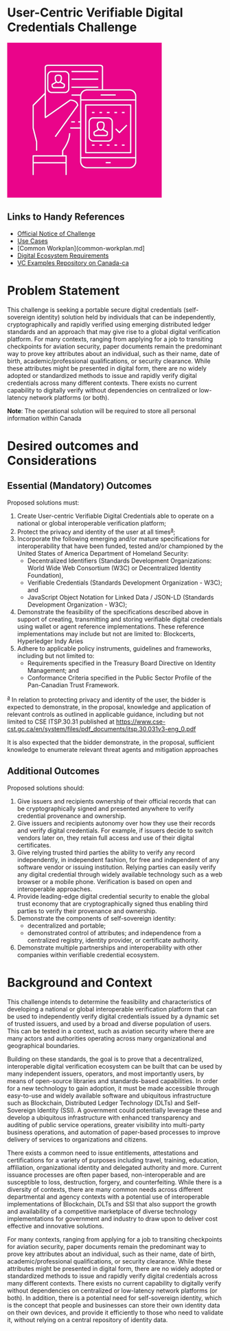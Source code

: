 # User-Centric Verifiable Digital Credentials Challenge
![UCVDCC Logo](images/ucvdcc.png)

## Links to Handy References

* [Official Notice of Challenge](https://www.ic.gc.ca/eic/site/101.nsf/eng/00068.html)
* [Use Cases](use-cases.md)
* [Common Workplan](common-workplan.md]
* [Digital Ecosystem Requirements](Digital-Ecosystem.md)
* [VC Examples Repository on Canada-ca](https://github.com/canada-ca/vc-examples-ca)

# Problem Statement
This challenge is seeking a portable secure digital credentials (self-sovereign identity) solution held by individuals that can be independently, cryptographically and rapidly verified using emerging distributed ledger standards and an approach that may give rise to a global digital verification platform. For many contexts, ranging from applying for a job to transiting checkpoints for aviation security, paper documents remain the predominant way to prove key attributes about an individual, such as their name, date of birth, academic/professional qualifications, or security clearance. While these attributes might be presented in digital form, there are no widely adopted or standardized methods to issue and rapidly verify digital credentials across many different contexts. There exists no current capability to digitally verify without dependencies on centralized or low-latency network platforms (or both).

**Note**: The operational solution will be required to store all personal information within Canada

# Desired outcomes and Considerations
## Essential (Mandatory) Outcomes
Proposed solutions must:

1. Create User-centric Verifiable Digital Credentials able to operate on a national or global interoperable verification platform;
2. Protect the privacy and identity of the user at all times<sup id="fnr-a">[a](#fn-a)</sup>;
3. Incorporate the following emerging and/or mature specifications for interoperability that have been funded, tested and/or championed by the United States of America Department of Homeland Security:
    * Decentralized Identifiers (Standards Development Organizations: World Wide Web Consortium (W3C) or Decentralized Identity Foundation),
    * Verifiable Credentials (Standards Development Organization - W3C); and
    * JavaScript Object Notation for Linked Data / JSON-LD (Standards Development Organization - W3C);
4. Demonstrate the feasibility of the specifications described above in support of creating, transmitting and storing verifiable digital credentials using wallet or agent reference implementations. These reference implementations may include but not are limited to: Blockcerts, Hyperledger Indy Aries
5. Adhere to applicable policy instruments, guidelines and frameworks, including but not limited to:
    * Requirements specified in the Treasury Board Directive on Identity Management; and
    * Conformance Criteria specified in the Public Sector Profile of the Pan-Canadian Trust Framework.

<sup><a name="fn-a">[a](#fnr-a)</a></sup>
In relation to protecting privacy and identity of the user, the bidder is expected to demonstrate, in the proposal, knowledge and application of relevant controls as outlined in applicable guidance, including but not limited to CSE ITSP.30.31 published at https://www.cse-cst.gc.ca/en/system/files/pdf_documents/itsp.30.031v3-eng_0.pdf

It is also expected that the bidder demonstrate, in the proposal, sufficient knowledge to enumerate relevant threat agents and mitigation approaches

## Additional Outcomes
Proposed solutions should:

1. Give issuers and recipients ownership of their official records that can be cryptographically signed and presented anywhere to verify credential provenance and ownership.
2. Give issuers and recipients autonomy over how they use their records and verify digital credentials. For example, if issuers decide to switch vendors later on, they retain full access and use of their digital certificates.
3. Give relying trusted third parties the ability to verify any record independently, in independent fashion, for free and independent of any software vendor or issuing institution. Relying parties can easily verify any digital credential through widely available technology such as a web browser or a mobile phone. Verification is based on open and interoperable approaches.
4. Provide leading-edge digital credential security to enable the global trust economy that are cryptographically signed thus enabling third parties to verify their provenance and ownership.
5. Demonstrate the components of self-sovereign identity:
    * decentralized and portable;
    * demonstrated control of attributes; and independence from a centralized registry, identity provider, or certificate authority.
6. Demonstrate multiple partnerships and interoperability with other companies within verifiable credential ecosystem.

# Background and Context
This challenge intends to determine the feasibility and characteristics of developing a national or global interoperable verification platform that can be used to independently verify digital credentials issued by a dynamic set of trusted issuers, and used by a broad and diverse population of users. This can be tested in a context, such as aviation security where there are many actors and authorities operating across many organizational and geographical boundaries. 

Building on these standards, the goal is to prove that a decentralized, interoperable digital verification ecosystem can be built that can be used by many independent issuers, operators, and most importantly users, by means of open-source libraries and standards-based capabilities. In order for a new technology to gain adoption, it must be made accessible through easy-to-use and widely available software and ubiquitous infrastructure such as Blockchain, Distributed Ledger Technology (DLTs) and Self-Sovereign Identity (SSI). A government could potentially leverage these and develop a ubiquitous infrastructure with enhanced transparency and auditing of public service operations, greater visibility into multi-party business operations, and automation of paper-based processes to improve delivery of services to organizations and citizens. 

There exists a common need to issue entitlements, attestations and certifications for a variety of purposes including travel, training, education, affiliation, organizational identity and delegated authority and more. Current issuance processes are often paper based, non-interoperable and are susceptible to loss, destruction, forgery, and counterfeiting. While there is a diversity of contexts, there are many common needs across different departmental and agency contexts with a potential use of interoperable implementations of Blockchain, DLTs and SSI that also support the growth and availability of a competitive marketplace of diverse technology implementations for government and industry to draw upon to deliver cost effective and innovative solutions. 

For many contexts, ranging from applying for a job to transiting checkpoints for aviation security, paper documents remain the predominant way to prove key attributes about an individual, such as their name, date of birth, academic/professional qualifications, or security clearance. While these attributes might be presented in digital form, there are no widely adopted or standardized methods to issue and rapidly verify digital credentials across many different contexts. There exists no current capability to digitally verify without dependencies on centralized or low-latency network platforms (or both). In addition, there is a potential need for self-sovereign identity, which is the concept that people and businesses can store their own identity data on their own devices, and provide it efficiently to those who need to validate it, without relying on a central repository of identity data.
